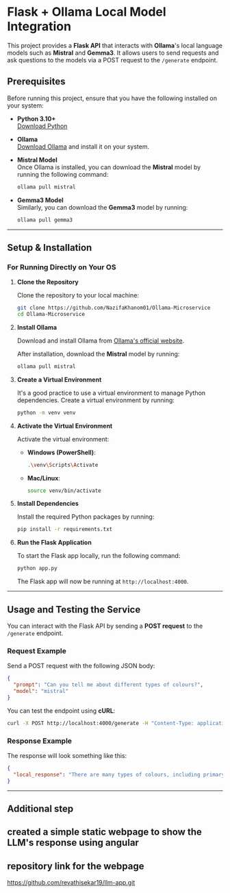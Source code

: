 # Flask + Ollama Local Model Integration

This project provides a **Flask API** that interacts with **Ollama**'s local language models such as **Mistral** and **Gemma3**. It allows users to send requests and ask questions to the models via a POST request to the `/generate` endpoint.

## **Prerequisites**

Before running this project, ensure that you have the following installed on your system:

- **Python 3.10+**  
  [Download Python](https://www.python.org/downloads/)
  
- **Ollama**  
  [Download Ollama](https://ollama.com/download) and install it on your system.

- **Mistral Model**  
  Once Ollama is installed, you can download the **Mistral** model by running the following command:
  ```bash
  ollama pull mistral
  ```

- **Gemma3 Model**  
  Similarly, you can download the **Gemma3** model by running:
  ```bash
  ollama pull gemma3
  ```

---

## **Setup & Installation**

### **For Running Directly on Your OS**

1. **Clone the Repository**

   Clone the repository to your local machine:
   ```bash
   git clone https://github.com/NazifaKhanom01/Ollama-Microservice
   cd Ollama-Microservice
   ```

2. **Install Ollama**

   Download and install Ollama from [Ollama's official website](https://ollama.com/download).

   After installation, download the **Mistral** model by running:
   ```bash
   ollama pull mistral
   ```

3. **Create a Virtual Environment**

   It's a good practice to use a virtual environment to manage Python dependencies. Create a virtual environment by running:
   ```bash
   python -m venv venv
   ```

4. **Activate the Virtual Environment**

   Activate the virtual environment:

   - **Windows (PowerShell)**:
     ```bash
     .\venv\Scripts\Activate
     ```
   
   - **Mac/Linux**:
     ```bash
     source venv/bin/activate
     ```

5. **Install Dependencies**

   Install the required Python packages by running:
   ```bash
   pip install -r requirements.txt
   ```

6. **Run the Flask Application**

   To start the Flask app locally, run the following command:
   ```bash
   python app.py
   ```

   The Flask app will now be running at `http://localhost:4000`.

---

## **Usage and Testing the Service**

You can interact with the Flask API by sending a **POST request** to the `/generate` endpoint.

### **Request Example**

Send a POST request with the following JSON body:
```json
{
  "prompt": "Can you tell me about different types of colours?",
  "model": "mistral"
}
```

You can test the endpoint using **cURL**:
```bash
curl -X POST http://localhost:4000/generate -H "Content-Type: application/json" -d '{"prompt": "Can you tell me about different types of colours?", "model": "mistral"}'
```

### **Response Example**

The response will look something like this:
```json
{
  "local_response": "There are many types of colours, including primary colours like red, blue, and yellow..."
}
```

---

## Additional step
## created a simple static webpage to show the LLM's response using angular
## repository link for the webpage
https://github.com/revathisekar19/llm-app.git